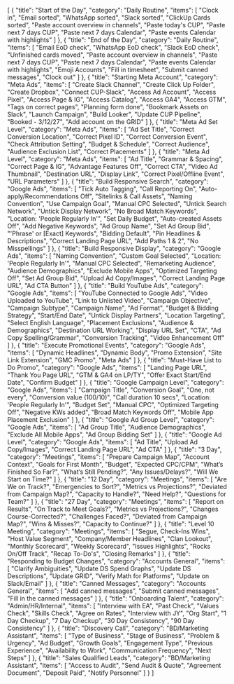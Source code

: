 [
    {
        "title": "Start of the Day",
        "category": "Daily Routine",
        "items": [
            "Clock in",
            "Email sorted",
            "WhatsApp sorted",
            "Slack sorted",
            "ClickUp Cards sorted",
            "Paste account overview in channels",
            "Paste today's CUP",
            "Paste next 7 days CUP",
            "Paste next 7 days Calendar",
            "Paste events Calendar with highlights"
        ]
    },
    {
        "title": "End of the Day",
        "category": "Daily Routine",
        "items": [
            "Email EoD check",
            "WhatsApp EoD check",
            "Slack EoD check",
            "Unfinished cards moved",
            "Paste account overview in channels",
            "Paste next 7 days CUP",
            "Paste next 7 days Calendar",
            "Paste events Calendar with highlights",
            "Emoji Accounts",
            "Fill in timesheet",
            "Submit canned messages",
            "Clock out"
        ]
    },
    {
        "title": "Starting Meta Account",
        "category": "Meta Ads",
        "items": [
            "Create Slack Channel",
            "Create Click Up Folder",
            "Create Dropbox",
            "Connect CUP-Slack",
            "Access Ad Account",
            "Access Pixel",
            "Access Page & IG",
            "Access Catalog",
            "Access GA4",
            "Access GTM",
            "Tags on correct pages",
            "Planning form done",
            "Bookmark Assets on Slack",
            "Launch Campaign",
            "Build Looker",
            "Update CUP Pipeline",
            "Booked - 3/12/27",
            "Add account on the GRID"
        ]
    },
    {
        "title": "Meta Ad Set Level",
        "category": "Meta Ads",
        "items": [
            "Ad Set Title",
            "Correct Conversion Location",
            "Correct Pixel ID",
            "Correct Conversion Event",
            "Check Attribution Setting",
            "Budget & Schedule",
            "Correct Audience",
            "Audience Exclusion List",
            "Correct Placements"
        ]
    },
    {
        "title": "Meta Ad Level",
        "category": "Meta Ads",
        "items": [
            "Ad Title",
            "Grammar & Spacing",
            "Correct Page & IG",
            "Advantage Features Off",
            "Correct CTA",
            "Video Ad Thumbnail",
            "Destination URL",
            "Display Link",
            "Correct Pixel/Offline Event",
            "URL Parameters"
        ]
    },
    {
        "title": "Build Responsive Search",
        "category": "Google Ads",
        "items": [
            "Tick Auto Tagging",
            "Call Reporting On",
            "Auto-apply/Recommendations Off",
            "Sitelinks & Call Assets",
            "Naming Convention",
            "Use Campaign Goal",
            "Manual CPC Selected",
            "Untick Search Network",
            "Untick Display Network",
            "No Broad Match Keywords",
            "Location: 'People Regularly In'",
            "Set Daily Budget",
            "Auto-created Assets Off",
            "Add Negative Keywords",
            "Ad Group Name",
            "Set Ad Group Bid",
            "'Phrase' or [Exact] Keywords",
            "Bidding Default",
            "Pin Headlines & Descriptions",
            "Correct Landing Page URL",
            "Add Paths 1 & 2",
            "No Misspellings"
        ]
    },
    {
        "title": "Build Responsive Display",
        "category": "Google Ads",
        "items": [
            "Naming Convention",
            "Custom Goal Selected",
            "Location: 'People Regularly In'",
            "Manual CPC Selected",
            "Remarketing Audience",
            "Audience Demographics",
            "Exclude Mobile Apps",
            "Optimized Targeting Off",
            "Set Ad Group Bid",
            "Upload Ad Copy/Images",
            "Correct Landing Page URL",
            "Ad CTA Button"
        ]
    },
    {
        "title": "Build YouTube Ads",
        "category": "Google Ads",
        "items": [
            "YouTube Connected to Google Ads",
            "Video Uploaded to YouTube",
            "Link to Unlisted Video",
            "Campaign Objective",
            "Campaign Subtype",
            "Campaign Name",
            "Ad Format",
            "Budget & Bidding Strategy",
            "Start/End Date",
            "Untick Display Partners",
            "Location Targeting",
            "Select English Language",
            "Placement Exclusions",
            "Audience & Demographics",
            "Destination URL Working",
            "Display URL Set",
            "CTA",
            "Ad Copy Spelling/Grammar",
            "Conversion Tracking",
            "Video Enhancement Off"
        ]
    },
    {
        "title": "Execute Promotional Events",
        "category": "Google Ads",
        "items": [
            "Dynamic Headlines",
            "Dynamic Body",
            "Promo Extension",
            "Site Link Extension",
            "GMC Promo",
            "Meta Ads"
        ]
    },
    {
        "title": "Must-Have List to Do Promo",
        "category": "Google Ads",
        "items": [
            "Landing Page URL",
            "Thank You Page URL",
            "GTM & GA4 on LP/TY",
            "Offer Exact Start/End Date",
            "Confirm Budget"
        ]
    },
    {
        "title": "Google Campaign Level",
        "category": "Google Ads",
        "items": [
            "Campaign Title",
            "Conversion Goal",
            "One, not every",
            "Conversion value (100/10)",
            "Call duration 10 secs",
            "Location: 'People Regularly In'",
            "Budget Set",
            "Manual CPC",
            "Optimized Targeting Off",
            "Negative KWs added",
            "Broad Match Keywords Off",
            "Mobile App Placement Exclusion"
        ]
    },
    {
        "title": "Google Ad Group Level",
        "category": "Google Ads",
        "items": [
            "Ad Group Title",
            "Audience Demographics",
            "Exclude All Mobile Apps",
            "Ad Group Bidding Set"
        ]
    },
    {
        "title": "Google Ad Level",
        "category": "Google Ads",
        "items": [
            "Ad Title",
            "Upload Ad Copy/Images",
            "Correct Landing Page URL",
            "Ad CTA"
        ]
    },
    {
        "title": "3 Day",
        "category": "Meetings",
        "items": [
            "Prepare Campaign Map",
            "Account Context",
            "Goals for First Month",
            "Budget",
            "Expected CPC/CPM",
            "What’s Finished So Far?",
            "What’s Still Pending?",
            "Any Issues/Delays?",
            "Will We Start on Time?"
        ]
    },
    {
        "title": "12 Day",
        "category": "Meetings",
        "items": [
            "Are We on Track?",
            "Emergencies to Sort?",
            "Metrics vs Projections?",
            "Deviated from Campaign Map?",
            "Capacity to Handle?",
            "Need Help?",
            "Questions for Team?"
        ]
    },
    {
        "title": "27 Day",
        "category": "Meetings",
        "items": [
            "Report on Results",
            "On Track to Meet Goals?",
            "Metrics vs Projections?",
            "Changes Course-Corrected?",
            "Challenges Faced?",
            "Deviated from Campaign Map?",
            "Wins & Misses?",
            "Capacity to Continue?"
        ]
    },
    {
        "title": "Level 10 Meeting",
        "category": "Meetings",
        "items": [
            "Segue, Check-Ins Wins",
            "Host Value Segment",
            "Company/Member Headlines",
            "Clan Lookout",
            "Monthly Scorecard",
            "Weekly Scorecard",
            "Issues Highlights",
            "Rocks On/Off Track",
            "Recap To-Do's",
            "Closing Remarks"
        ]
    },
    {
        "title": "Responding to Budget Changes",
        "category": "Accounts General",
        "items": [
            "Clarify Ambiguities",
            "Update DS Spend Graphs",
            "Update DS Descriptions",
            "Update GRID",
            "Verify Math for Platforms",
            "Update on Slack/Email"
        ]
    },
    {
        "title": "Canned Messages",
        "category": "Accounts General",
        "items": [
            "Add canned messages",
            "Submit canned messages",
            "Fill in the canned messages"
        ]
    },
    {
        "title": "Onboarding Talent",
        "category": "Admin/HR/Internal",
        "items": [
            "Interview with EA",
            "Past Check",
            "Values Check",
            "Skills Check",
            "Agree on Rates",
            "Interview with JY",
            "Org Start",
            "1 Day Checkup",
            "7 Day Checkup",
            "30 Day Consistency",
            "90 Day Consistency"
        ]
    },
    {
        "title": "Discovery Call",
        "category": "BD/Marketing Assistant",
        "items": [
            "Type of Business",
            "Stage of Business",
            "Problem & Urgency",
            "Ad Budget",
            "Growth Goals",
            "Engagement Type",
            "Previous Experience",
            "Availability to Work",
            "Communication Frequency",
            "Next Steps"
        ]
    },
    {
        "title": "Sales Qualified Leads",
        "category": "BD/Marketing Assistant",
        "items": [
            "Access to Audit",
            "Send Audit & Quote",
            "Agreement Document",
            "Deposit Paid",
            "Notify Personnel"
        ]
    }
]
